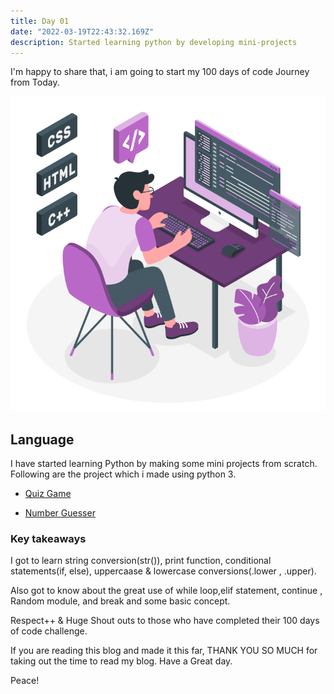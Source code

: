 ```yaml
---
title: Day 01
date: "2022-03-19T22:43:32.169Z"
description: Started learning python by developing mini-projects
---
```


I'm happy to share that, i am going to start my 100 days of code Journey from Today.

![web](./illustrator.png)

## Language

I have started learning Python by making some mini projects from scratch.
Following are the project which i made using python 3.

- [Quiz Game](https://github.com/jay-2000/lip.py/blob/main/quiz_game.py)

- [Number Guesser](https://github.com/jay-2000/lip.py/blob/main/number_guesser.py)

### Key takeaways

I got to learn string conversion(str()), print function, conditional statements(if, else), uppercaase & lowercase conversions(.lower , .upper).

Also got to know about the great use of while loop,elif statement, continue , Random module, and break and some basic concept.




Respect++ & Huge Shout outs to those who have completed their 100 days of code challenge.

If you are reading this blog and made it this far, THANK YOU SO MUCH for taking out the time to read my blog. Have a Great day.

Peace!